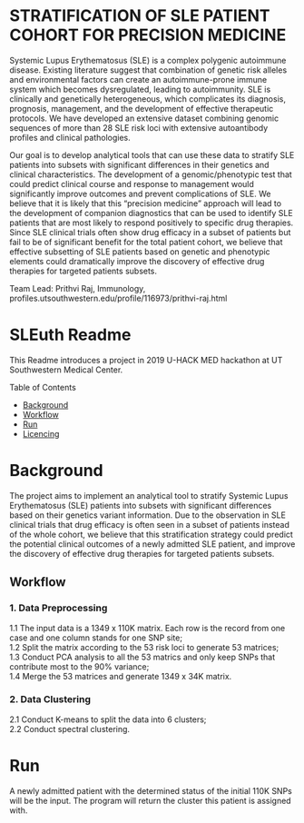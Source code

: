 # STRATIFICATION OF SLE PATIENT COHORT FOR PRECISION MEDICINE

Systemic Lupus Erythematosus (SLE) is a complex polygenic autoimmune disease. Existing literature suggest that combination of genetic risk alleles and environmental factors can create an autoimmune-prone immune system which becomes dysregulated, leading to autoimmunity. SLE is clinically and genetically heterogeneous, which complicates its diagnosis, prognosis, management, and the development of effective therapeutic protocols. We have developed an extensive dataset combining genomic sequences of more than 28 SLE risk loci with extensive autoantibody profiles and clinical pathologies. 

Our goal is to develop analytical tools that can use these data to stratify SLE patients into subsets with significant differences in their genetics and clinical characteristics. The development of a genomic/phenotypic test that could predict clinical course and response to management would significantly improve outcomes and prevent complications of SLE. We believe that it is likely that this “precision medicine” approach will lead to the development of companion diagnostics that can be used to identify SLE patients that are most likely to respond positively to specific drug therapies. Since SLE clinical trials often show drug efficacy in a subset of patients but fail to be of significant benefit for the total patient cohort, we believe that effective subsetting of SLE patients based on genetic and phenotypic elements could dramatically improve the discovery of effective drug therapies for targeted patients subsets.

Team Lead: Prithvi Raj, Immunology, profiles.utsouthwestern.edu/profile/116973/prithvi-raj.html  


# SLEuth Readme
This Readme introduces a project in 2019 U-HACK MED hackathon at UT Southwestern Medical Center. 

Table of Contents

- [Background](#Background)
- [Workflow](#Workflow)
- [Run](#Run)
- [Licencing](#Licencing)

# Background
The project aims to implement an analytical tool to stratify Systemic Lupus Erythematosus (SLE) patients into subsets with significant differences based on their genetics variant information. Due to the observation in SLE clinical trials that drug efficacy is often seen in a subset of patients instead of the whole cohort, we believe that this stratification strategy could predict the potential clinical outcomes of a newly admitted SLE patient, and improve the discovery of effective drug therapies for targeted patients subsets. 


## Workflow  
### 1. Data Preprocessing  
1.1 The input data is a 1349 x 110K matrix. Each row is the record from one case and one column stands for one SNP site;  
1.2 Split the matrix according to the 53 risk loci to generate 53 matrices;   
1.3 Conduct PCA analysis to all the 53 matrics and only keep SNPs that contribute most to the 90% variance;   
1.4 Merge the 53 matrices and generate 1349 x 34K matrix.  
### 2. Data Clustering  
2.1 Conduct K-means to split the data into 6 clusters;  
2.2 Conduct spectral clustering. 

# Run  
A newly admitted patient with the determined status of the initial 110K SNPs will be the input. The program will return the cluster this patient is assigned with.
